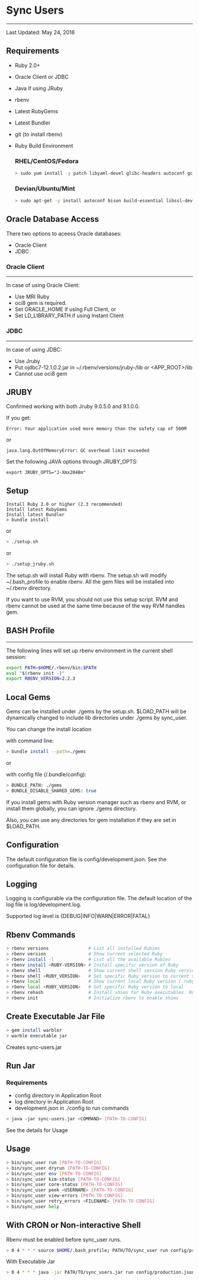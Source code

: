 
# Sync Users
---

Last Updated: May 24, 2016

## Requirements

- Ruby 2.0+
- Oracle Client or JDBC
- Java if using JRuby
- rbenv
- Latest RubyGems
- Latest Bundler
- git (to install rbenv)
- Ruby Build Environment

  ### RHEL/CentOS/Fedora

  ```bash
  > sudo yum install -y patch libyaml-devel glibc-headers autoconf gcc-c++ glibc-devel readline-devel zlib-devel libffi-devel openssl-devel automake libtool bison sqlite-devel
  ```

  ### Devian/Ubuntu/Mint

  ```bash
  > sudo apt-get -y install autoconf bison build-essential libssl-dev libyaml-dev libreadline6-dev zlib1g-dev libncurses5-dev libffi-dev libgdbm3 libgdbm-dev
  ```

## Oracle Database Access

There two options to aceess Oracle databases:

- Oracle Client
- JDBC

### Oracle Client
---

In case of using Oracle Client:

- Use MRI Ruby
- oci8 gem is required.
- Set ORACLE_HOME if using Full Client, or
- Set LD_LIBRARY_PATH if using Instant Client

### JDBC
---

In case of using JDBC:

- Use Jruby
- Put ojdbc7-12.1.0.2.jar in ~/.rbenv/versions/jruby-<VERSION>/lib or <APP_ROOT>/lib
- Cannot use oci8 gem

## JRUBY

Confirmed working with both Jruby 9.0.5.0 and 9.1.0.0.

If you get:

  ```
  Error: Your application used more memory than the safety cap of 500M
  ```

  or

  ```
  java.lang.OutOfMemoryError: GC overhead limit exceeded
  ```


Set the following JAVA options through JRUBY_OPTS:

```
export JRUBY_OPTS="J-Xmx2048m"
```

## Setup

```
Install Ruby 2.0 or higher (2.3 recommended)
Install latest RubyGems
Install latest Bundler 
> bundle install
```

or

```bash
> ./setup.sh
```

or

```bash
> ./setup_jruby.sh
```

The setup.sh will install Ruby with rbenv.
The setup.sh will modify ~/.bash_profile to enable rbenv.
All the gem files will be installed into ~/.rbenv directory.

If you want to use RVM, you should not use this setup script.
RVM and rbenv cannot be used at the same time because of the way RVM handles gem.

## BASH Profile
---

The following lines will set up rbenv environment in the current shell session:

```bash
export PATH=$HOME/.rbenv/bin:$PATH
eval "$(rbenv init -)"
export RBENV_VERSION=2.2.3
```

## Local Gems

Gems can be installed under ./gems by the setup.sh.
$LOAD_PATH will be dynamically changed to include lib directories under ./gems by sync_user.

You can change the install location

with command line:

```bash
> bundle install --path=./gems
```

or

with config file (<APP-ROOT>/.bundle/config):

```bash
> BUNDLE_PATH: ./gems
> BUNDLE_DISABLE_SHARED_GEMS: true
```

If you install gems with Ruby version manager such as rbenv and RVM, or install them globally,
you can ignore ./gems directory.

Also, you can use any directories for gem installation if they are set in $LOAD_PATH.

## Configuration

The default configuration file is config/development.json.
See the configuration file for details.

## Logging

Logging is configurable via the configuration file.
The default location of the log file is log/development.log.

Supported log level is {DEBUG|INFO|WARN|ERROR|FATAL}

## Rbenv Commands

```bash
> rbenv versions               # List all installed Rubies
> rbenv version                # Show current selected Ruby
> rbenv install -l             # List all the available Rubies
> rbenv install <RUBY-VERSION> # Install specific version of Ruby
> rbenv shell                  # Show current shell session Ruby version (RBENV_VERSION)
> rbenv shell <RUBY_VERSION>   # Set specific Ruby version to current shell session
> rbenv local                  # Show current local Ruby version (.ruby-version of current working directory)
> rbenv local <RUBY_VERSION>   # Set specific Ruby version to local
> rbenv rehash                 # Install shims for Ruby executables. Run this command after intalling Ruby.
> rbenv init                   # Initialize rbenv to enable shims
```

## Create Executable Jar File

```bash
> gem install warbler
> warble executable jar
```

Creates sync-users.jar

## Run Jar

### Requirements

- config directory in Application Root
- log directory in Application Root
- development.json in ./config to run commands

```bash
> java -jar sync-users.jar <COMMAND> [PATH-TO-CONFIG]
```

See the details for Usage

## Usage

```bash
> bin/sync_user run [PATH-TO-CONFIG]
> bin/sync_user dryrun [PATH-TO-CONFIG]
> bin/sync_user env [PATH-TO-CONFIG]
> bin/sync_user kim-status [PATH-TO-CONFIG]
> bin/sync_user core-status [PATH-TO-CONFIG]
> bin/sync_user peek <USERNAME> [PATH-TO-CONFIG]
> bin/sync_user view-errors [PATH-TO-CONFIG]
> bin/sync_user retry_errors <FILENAME> [PATH-TO-CONFIG]
> bin/sync_user help
```

## With CRON or Non-interactive Shell

Rbenv must be enabled before sync_user runs.

```bash
> 0 4 * * * source $HOME/.bash_profile; PATH/TO/sync_user run config/production.json
```

With Executable Jar

```bash
> 0 4 * * * java -jar PATH/TO/sync_users.jar run config/production.json
```

